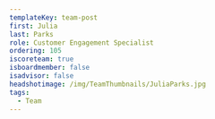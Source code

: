 ```yaml
---
templateKey: team-post
first: Julia
last: Parks
role: Customer Engagement Specialist
ordering: 105
iscoreteam: true
isboardmember: false
isadvisor: false
headshotimage: /img/TeamThumbnails/JuliaParks.jpg
tags:
  - Team
---
```

